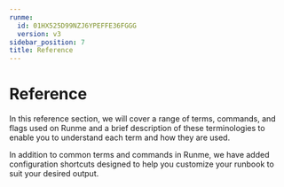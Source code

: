 ```yaml
---
runme:
  id: 01HX525D99NZJ6YPEFFE36FGGG
  version: v3
sidebar_position: 7
title: Reference
---
```


# Reference

In this reference section, we will cover a range of terms, commands, and flags used on Runme and a brief description of these terminologies to enable you to understand each term and how they are used.

In addition to common terms and commands in Runme, we have added configuration shortcuts designed to help you customize your runbook to suit your desired output.
